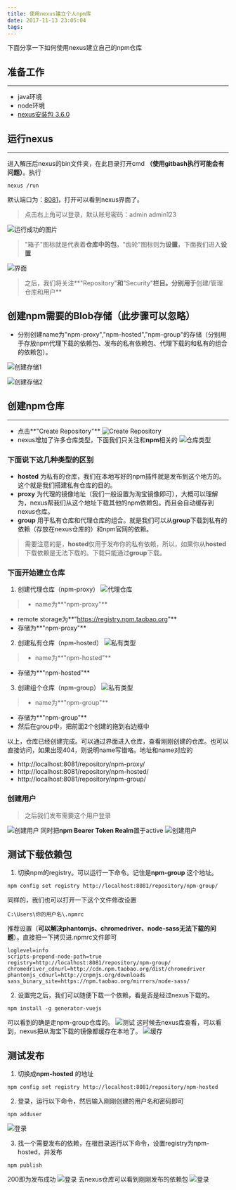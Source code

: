 ```yaml
---
title: 使用nexus建立个人npm库
date: 2017-11-13 23:05:04
tags:
---
```

下面分享一下如何使用nexus建立自己的npm仓库
## 准备工作
------
- java环境
- node环境
- [nexus安装包 3.6.0](https://sonatype-download.global.ssl.fastly.net/nexus/3/nexus-3.6.0-02-win64.zip)

## **运行nexus**
------
进入解压后nexus的bin文件夹，在此目录打开cmd **（使用gitbash执行可能会有问题）**。执行
```
nexus /run
```
默认端口为：[8081](http://localhost:8081/)，打开可以看到nexus界面了。
> 点击右上角可以登录，默认账号密码：admin  admin123

![运行成功的图片](http://owrfhrwdi.bkt.clouddn.com/W4UKA3OGE%5DNO%5D%60NBDQ5%60DVQ.png)
> "箱子"图标就是代表着**仓库中的包**，"齿轮"图标则为**设置**，下面我们进入**设置**

![界面](http://owrfhrwdi.bkt.clouddn.com/TIM%E5%9B%BE%E7%89%8720171114001115.png)
> 之后，我们将关注**"Repository"**和**"Security"**栏目。分别用于**创建/管理仓库和用户**

## 创建npm需要的Blob存储（此步骤可以忽略）
- 分别创建name为"npm-proxy","npm-hosted","npm-group"的存储（分别用于存放npm代理下载的依赖包、发布的私有依赖包、代理下载的和私有的组合的依赖包）。

![创建存储1](http://owrfhrwdi.bkt.clouddn.com/TIM%E5%9B%BE%E7%89%8720171123001119.png)

![创建存储2](http://owrfhrwdi.bkt.clouddn.com/TIM%E5%9B%BE%E7%89%8720171123001258.png)
## 创建npm仓库
------
- 点击**"Create Repository"**
![Create Repository](http://owrfhrwdi.bkt.clouddn.com/TIM%E5%9B%BE%E7%89%8720171114001556.png)
- nexus增加了许多仓库类型，下面我们只关注和**npm**相关的
![仓库类型](http://owrfhrwdi.bkt.clouddn.com/TIM%E5%9B%BE%E7%89%8720171114001609.png)

### 下面说下这几种类型的区别
- **hosted** 为私有的仓库，我们在本地写好的npm插件就是发布到这个地方的。这个就是我们搭建私有仓库的目的。
- **proxy** 为代理的镜像地址（我们一般设置为淘宝镜像即可），大概可以理解为，nexus帮我们从这个地址下载其他的npm依赖包。而且会自动缓存到nexus仓库。
- **group** 用于私有仓库和代理仓库的组合。就是我们可以从**group**下载到私有的依赖（存放在nexus仓库的）和npm官网的依赖。
> 需要注意的是，**hosted**仅用于发布你的私有依赖，所以，如果你从**hosted**下载依赖是无法下载的。下载只能通过**group**下载。

### 下面开始建立仓库
1. 创建代理仓库（npm-proxy）
![代理仓库](http://owrfhrwdi.bkt.clouddn.com/TIM%E5%9B%BE%E7%89%8720171123001544.png)
> - name为**"npm-proxy"**
  - remote storage为**"https://registry.npm.taobao.org"**
  - 存储为**"npm-proxy"**

2. 创建私有仓库（npm-hosted）
![私有类型](http://owrfhrwdi.bkt.clouddn.com/TIM%E5%9B%BE%E7%89%8720171123001613.png)
> - name为**"npm-hosted"**
  - 存储为**"npm-hosted"**

3. 创建组个仓库（npm-group）
![私有类型](http://owrfhrwdi.bkt.clouddn.com/TIM%E5%9B%BE%E7%89%8720171123001749.png)
> - name为**"npm-group"**
  - 存储为**"npm-group"**
  - 然后在group中，把前面2个创建的拖到右边框中

以上，仓库已经创建完成。可以通过界面进入仓库，查看刚刚创建的仓库。也可以直接访问，如果出现404，则说明name写错咯。地址和name对应的
- http://localhost:8081/repository/npm-proxy/
- http://localhost:8081/repository/npm-hosted/
- http://localhost:8081/repository/npm-group/

### 创建用户
> 之后我们发布需要这个用户登录

![创建用户](http://owrfhrwdi.bkt.clouddn.com/U4WTM%25W%7BSWM68C3IFF%7DF%60QP.png)
同时把**npm Bearer Token Realm**置于active
![创建用户](http://owrfhrwdi.bkt.clouddn.com/M_6BNS%60OHOFCU_HSUURX%28W0.png)

## 测试下载依赖包
1. 切换npm的registry。可以运行一下命令。记住是**npm-group** 这个地址。
```
npm config set registry http://localhost:8081/repository/npm-group/
```

  同样的，我们也可以打开一下这个文件修改设置
```
C:\Users\你的用户名\.npmrc
```
  推荐设置（**可以解决phantomjs、chromedriver、node-sass无法下载的问题**）。直接把一下拷贝进.npmrc文件即可
  ```
  loglevel=info
  scripts-prepend-node-path=true
  registry=http://localhost:8081/repository/npm-group/
  chromedriver_cdnurl=http://cdn.npm.taobao.org/dist/chromedriver
  phantomjs_cdnurl=http://cnpmjs.org/downloads
  sass_binary_site=https://npm.taobao.org/mirrors/node-sass/
  ```
2. 设置完之后，我们可以随便下载一个依赖，看是否是经过nexus下载的。
  ```
  npm install -g generator-vuejs
  ```
  可以看到的确是走npm-group仓库的。
  ![测试](http://owrfhrwdi.bkt.clouddn.com/VZWA5%25L9U2%250X%29I$1%7BV%5DHSL.png)
  这时候去nexus库查看，可以看到，nexus把从淘宝下载的镜像都缓存在本地了。
  ![缓存](http://owrfhrwdi.bkt.clouddn.com/4RVO~K5PROHTXU%7B$125@_YE.png)

## 测试发布
1. 切换成**npm-hosted** 的地址
  ```
  npm config set registry http://localhost:8081/repository/npm-hosted
  ```
2. 登录，运行以下命令，然后输入刚刚创建的用户名和密码即可
  ```
  npm adduser 
  ```

  ![登录](http://owrfhrwdi.bkt.clouddn.com/TSK0$V7J3H_F_L6LBO32YLL.png)

3. 找一个需要发布的依赖，在根目录运行以下命令，设置registry为npm-hosted，并发布
  ```
  npm publish
  ```
  200即为发布成功
  ![登录](http://owrfhrwdi.bkt.clouddn.com/MUYXX3X%5B9JMD4F$~EM4P%28$1.png)
  去nexus仓库可以看到刚刚发布的依赖包
  ![登录](http://owrfhrwdi.bkt.clouddn.com/N%5DT%29Q4$%7B%5DZ0%28WF%28%25OE%7BR%257U.png)
